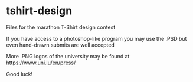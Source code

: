 # tshirt-design
Files for the marathon T-Shirt design contest 

If you have access to a photoshop-like program you may use the .PSD but even hand-drawn submits are well accepted

More .PNG logos of the university may be found at https://www.uni.lu/en/press/

Good luck!

